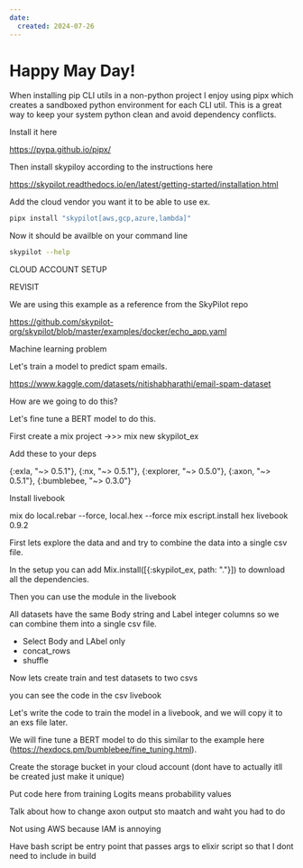 ```yaml
---
date:
  created: 2024-07-26
---
```


# Happy May Day!

When installing pip CLI utils in a non-python project I enjoy using pipx which creates a sandboxed python environment for each CLI util. This is a great way to keep your system python clean and avoid dependency conflicts.

<!-- more -->

Install it here

<https://pypa.github.io/pipx/>

Then install skypiloy according to the instructions here

<https://skypilot.readthedocs.io/en/latest/getting-started/installation.html>

Add the cloud vendor you want it to be able to use ex.

```bash
pipx install "skypilot[aws,gcp,azure,lambda]"
```

Now it should be availble on your command line

```bash
skypilot --help
```

CLOUD ACCOUNT SETUP

REVISIT

We are using this example as a reference from the SkyPilot repo

<https://github.com/skypilot-org/skypilot/blob/master/examples/docker/echo_app.yaml>

Machine learning problem

Let's train a model to predict spam emails.

<https://www.kaggle.com/datasets/nitishabharathi/email-spam-dataset>

How are we going to do this?

Let's fine tune a BERT model to do this.

First create a mix project ->>> mix new skypilot_ex

Add these to your deps

{:exla, "~> 0.5.1"},
{:nx, "~> 0.5.1"},
{:explorer, "~> 0.5.0"},
{:axon, "~> 0.5.1"},
{:bumblebee, "~> 0.3.0"}

Install livebook

mix do local.rebar --force, local.hex --force
mix escript.install hex livebook 0.9.2

First lets explore the data and and try to combine the data into a single csv file.

In the setup you can add Mix.install([{:skypilot_ex, path: "."}]) to download all the dependencies.

Then you can use the module in the livebook

All datasets have the same Body string and Label integer columns so we can combine them into a single csv file.

- Select Body and LAbel only
- concat_rows
- shuffle

Now lets create train and test datasets to two csvs

you can see the code in the csv livebook

<!-- You can sync the files locally directyl to the VM but lets use skypilot to sync them to a cloud storage bucket. -->

Let's write the code to train the model in a livebook, and we will copy it to an exs file later.

We will fine tune a BERT model to do this similar to the example here (<https://hexdocs.pm/bumblebee/fine_tuning.html>).

Create the storage bucket in your cloud account (dont have to actually itll be created just make it unique)

Put code here from training
Logits means probability values

Talk about how to change axon output sto maatch and waht you had to do

Not using AWS because IAM is annoying

Have bash script be entry point that passes args to elixir script so that I dont need to include in build

